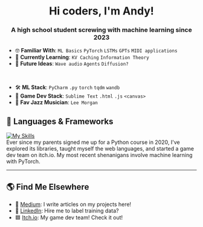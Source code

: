 <h1 align="center">Hi coders, I'm Andy!</h1>
<h3 align="center">A high school student screwing with machine learning since 2023</h3>

- :nerd_face: **Familiar With**: `ML Basics` `PyTorch` `LSTMs` `GPTs` `MIDI applications`
- :brain: **Currently Learning**: `KV Caching` `Information Theory`
- :dart: **Future Ideas**: `Wave audio` `Agents` `Diffusion?`
<br>

- :hammer_and_wrench: **ML Stack**: `PyCharm` `.py` `torch` `tqdm` `wandb`
- :space_invader: **Game Dev Stack**: `Sublime Text` `.html` `.js` `<canvas>`
- :trumpet: **Fav Jazz Musician**: `Lee Morgan`

## :snake: Languages & Frameworks
[![My Skills](https://skillicons.dev/icons?i=py,pytorch,html,js,css,java,processing,swift)](https://skillicons.dev)  
Ever since my parents signed me up for a Python course in 2020, I've explored its libraries, taught myself the web languages, and started a game dev team on itch.io. My most recent shenanigans involve machine learning with PyTorch. 

---

## :earth_americas: Find Me Elsewhere
- :pencil: [Medium](https://medium.com/@andyyy.yuuu): I write articles on my projects here!
- :link: [LinkedIn](https://www.linkedin.com/in/andyyy-yuuu/): Hire me to label training data? 
- :blue_square: [Itch.io](https://blue-square.itch.io): My game dev team! Check it out!



